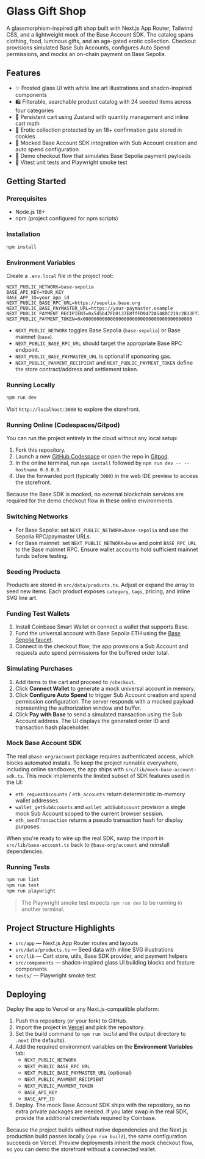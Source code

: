# Glass Gift Shop

A glassmorphism-inspired gift shop built with Next.js App Router, Tailwind CSS, and a lightweight mock of the Base Account SDK. The catalog spans clothing, food, luminous gifts, and an age-gated erotic collection. Checkout provisions simulated Base Sub Accounts, configures Auto Spend permissions, and mocks an on-chain payment on Base Sepolia.

## Features

- ✨ Frosted glass UI with white line art illustrations and shadcn-inspired components
- 🛍️ Filterable, searchable product catalog with 24 seeded items across four categories
- 🛒 Persistent cart using Zustand with quantity management and inline cart math
- 🔐 Erotic collection protected by an 18+ confirmation gate stored in cookies
- 🔗 Mocked Base Account SDK integration with Sub Account creation and auto spend configuration
- 💸 Demo checkout flow that simulates Base Sepolia payment payloads
- 🧪 Vitest unit tests and Playwright smoke test

## Getting Started

### Prerequisites

- Node.js 18+
- npm (project configured for npm scripts)

### Installation

```bash
npm install
```

### Environment Variables

Create a `.env.local` file in the project root:

```env
NEXT_PUBLIC_NETWORK=base-sepolia
BASE_API_KEY=YOUR_KEY
BASE_APP_ID=your_app_id
NEXT_PUBLIC_BASE_RPC_URL=https://sepolia.base.org
NEXT_PUBLIC_BASE_PAYMASTER_URL=https://your-paymaster.example
NEXT_PUBLIC_PAYMENT_RECIPIENT=0x5d5b47Fb9137E8ffFD9472A5480C219c2B33Ff22
NEXT_PUBLIC_PAYMENT_TOKEN=0x0000000000000000000000000000000000000000
```

- `NEXT_PUBLIC_NETWORK` toggles Base Sepolia (`base-sepolia`) or Base mainnet (`base`).
- `NEXT_PUBLIC_BASE_RPC_URL` should target the appropriate Base RPC endpoint.
- `NEXT_PUBLIC_BASE_PAYMASTER_URL` is optional if sponsoring gas.
- `NEXT_PUBLIC_PAYMENT_RECIPIENT` and `NEXT_PUBLIC_PAYMENT_TOKEN` define the store contract/address and settlement token.

### Running Locally

```bash
npm run dev
```

Visit `http://localhost:3000` to explore the storefront.

### Running Online (Codespaces/Gitpod)

You can run the project entirely in the cloud without any local setup:

1. Fork this repository.
2. Launch a new [GitHub Codespace](https://docs.github.com/en/codespaces/getting-started/quickstart) or open the repo in [Gitpod](https://gitpod.io/).
3. In the online terminal, run `npm install` followed by `npm run dev -- --hostname 0.0.0.0`.
4. Use the forwarded port (typically `3000`) in the web IDE preview to access the storefront.

Because the Base SDK is mocked, no external blockchain services are required for the demo checkout flow in these online environments.

### Switching Networks

- For Base Sepolia: set `NEXT_PUBLIC_NETWORK=base-sepolia` and use the Sepolia RPC/paymaster URLs.
- For Base mainnet: set `NEXT_PUBLIC_NETWORK=base` and point `BASE_RPC_URL` to the Base mainnet RPC. Ensure wallet accounts hold sufficient mainnet funds before testing.

### Seeding Products

Products are stored in `src/data/products.ts`. Adjust or expand the array to seed new items. Each product exposes `category`, `tags`, pricing, and inline SVG line art.

### Funding Test Wallets

1. Install Coinbase Smart Wallet or connect a wallet that supports Base.
2. Fund the universal account with Base Sepolia ETH using the [Base Sepolia faucet](https://docs.base.org/tools/network-faucets).
3. Connect in the checkout flow; the app provisions a Sub Account and requests auto spend permissions for the buffered order total.

### Simulating Purchases

1. Add items to the cart and proceed to `/checkout`.
2. Click **Connect Wallet** to generate a mock universal account in memory.
3. Click **Configure Auto Spend** to trigger Sub Account creation and spend permission configuration. The server responds with a mocked payload representing the authorization window and buffer.
4. Click **Pay with Base** to send a simulated transaction using the Sub Account address. The UI displays the generated order ID and transaction hash placeholder.

### Mock Base Account SDK

The real `@base-org/account` package requires authenticated access, which blocks automated installs. To keep the project runnable everywhere, including online sandboxes, the app ships with `src/lib/mock-base-account-sdk.ts`. This mock implements the limited subset of SDK features used in the UI:

- `eth_requestAccounts` / `eth_accounts` return deterministic in-memory wallet addresses.
- `wallet_getSubAccounts` and `wallet_addSubAccount` provision a single mock Sub Account scoped to the current browser session.
- `eth_sendTransaction` returns a pseudo transaction hash for display purposes.

When you're ready to wire up the real SDK, swap the import in `src/lib/base-account.ts` back to `@base-org/account` and reinstall dependencies.

### Running Tests

```bash
npm run lint
npm run test
npm run playwright
```

> The Playwright smoke test expects `npm run dev` to be running in another terminal.

## Project Structure Highlights

- `src/app` — Next.js App Router routes and layouts
- `src/data/products.ts` — Seed data with inline SVG illustrations
- `src/lib` — Cart store, utils, Base SDK provider, and payment helpers
- `src/components` — shadcn-inspired glass UI building blocks and feature components
- `tests/` — Playwright smoke test

## Deploying

Deploy the app to Vercel or any Next.js-compatible platform:

1. Push this repository (or your fork) to GitHub.
2. Import the project in [Vercel](https://vercel.com/new) and pick the repository.
3. Set the build command to `npm run build` and the output directory to `.next` (the defaults).
4. Add the required environment variables on the **Environment Variables** tab:
   - `NEXT_PUBLIC_NETWORK`
   - `NEXT_PUBLIC_BASE_RPC_URL`
   - `NEXT_PUBLIC_BASE_PAYMASTER_URL` (optional)
   - `NEXT_PUBLIC_PAYMENT_RECIPIENT`
   - `NEXT_PUBLIC_PAYMENT_TOKEN`
   - `BASE_API_KEY`
   - `BASE_APP_ID`
5. Deploy. The mock Base Account SDK ships with the repository, so no extra private packages are needed. If you later swap in the real SDK, provide the additional credentials required by Coinbase.

Because the project builds without native dependencies and the Next.js production build passes locally (`npm run build`), the same configuration succeeds on Vercel. Preview deployments inherit the mock checkout flow, so you can demo the storefront without a connected wallet.
